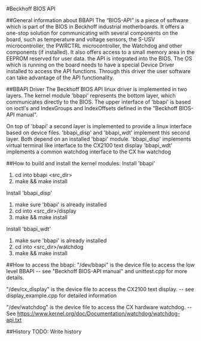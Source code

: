 #Beckhoff BIOS API

##General information about BBAPI
The “BIOS-API” is a piece of software which is part of the BIOS in Beckhoff industrial motherboards. 
It offers a one-stop solution for communicating with several components on the board, 
such as temperature and voltage sensors, the S-USV microcontroller, the PWRCTRL microcontroller, 
the Watchdog and other components (if installed). 
It also offers access to a small memory area in the EEPROM reserved for user data.
the API is integrated into the BIOS. 
The OS which is running on the board needs to have a special Device Driver installed to access the API functions. 
Through this driver the user software can take advantage of the API functionality.

##BBAPI Driver
The Beckhoff BIOS API linux driver is implemented in two layers.
The kernel module 'bbapi' represents the bottom layer, which communicates
directly to the BIOS. The upper interface of 'bbapi' is based on ioctl's
and IndexGroups and IndexOffsets defined in the "Beckhoff BIOS-API manual".

On top of 'bbapi' a second layer is implemented to provide a linux interface
based on device files. 'bbapi_disp' and 'bbapi_wdt' implement this second
layer. Both depend on an installed 'bbapi' module.
'bbapi_disp' implements virtual terminal like interface to the CX2100 text display
'bbapi_wdt' implements a common watchdog interface to the CX hw watchdog


##How to build and install the kernel modules:
Install 'bbapi'
1. cd into bbapi <src_dir>
2. make && make install

Install 'bbapi_disp'
1. make sure 'bbapi' is already installed
2. cd into <src_dir>/display
3. make && make install

Install 'bbapi_wdt'
1. make sure 'bbapi' is already installed
2. cd into <src_dir>/watchdog
3. make && make install


##How to access the bbapi:
"/dev/bbapi" is the device file to access the low level BBAPI
-- see "Beckhoff BIOS-API manual" and unittest.cpp for more details.

"/dev/cx_display" is the device file to access the CX2100 text display.
-- see display_example.cpp for detailed information

"/dev/watchdog" is the device file to access the CX hardware watchdog.
-- See https://www.kernel.org/doc/Documentation/watchdog/watchdog-api.txt

##History
TODO: Write history
